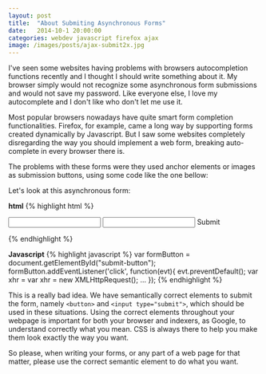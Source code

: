 ```yaml
---
layout: post
title:  "About Submiting Asynchronous Forms"
date:   2014-10-1 20:00:00
categories: webdev javascript firefox ajax
image: /images/posts/ajax-submit2x.jpg
---
```


I've seen some websites having problems with browsers autocompletion functions recently and I thought I should write something about it. My browser simply would not recognize some asynchronous form submissions and would not save my password. Like everyone else, I love my autocomplete and I don't like who don't let me use it.

Most popular browsers nowadays have quite smart form completion functionalities. Firefox, for example, came a long way by supporting forms created dynamically by Javascript. But I saw some websites completely disregarding the way you should implement a web form, breaking auto-complete in every browser there is.

The problems with these forms were they used anchor elements or images as submission buttons, using some code like the one bellow:

Let's look at this asynchronous form:

__html__
{% highlight html %}
<form id="login-form">
  <input type="text" name="username">
  <input type="password" name="password">
  <a id="submit-button">Submit</a>
</form>
{% endhighlight %}

__Javascript__
{% highlight javascript %}
var formButton = document.getElementById("submit-button");
formButton.addEventListener('click', function(evt){
  evt.preventDefault();
  var xhr = var xhr = new XMLHttpRequest();
  ...
});
{% endhighlight %}

This is a really bad idea. We have semantically correct elements to submit the form, namely `<button>` and `<input type="submit">`, which should be used in these situations. Using the correct elements throughout your webpage is important for both your browser and indexers, as Google, to understand correctly what you mean. CSS is always there to help you make them look exactly the way you want.

So please, when writing your forms, or any part of a web page for that matter, please use the correct semantic element to do what you want.